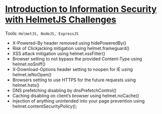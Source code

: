 # [Introduction to Information Security with HelmetJS Challenges](https://www.freecodecamp.org/learn/information-security/information-security-with-helmetjs/)

Tools: `HelmetJS, NodeJS, ExpressJS`
- X-Powered-By header removed using hidePoweredBy()
- Risk of Clickjacking mitigation using helmet.frameguard()
- XSS attack mitigation using helmet.xssFilter()
- Browser setting to not bypass the provided Content-Type using helmet.noSniff()
- X-Download-Options header setting to noopen for IE using helmet.ieNoOpen()
- Browsers setting to use HTTPS for the future requests using helmet.hsts()
- DNS prefetching disabling by dnsPrefetchControl()
- Caching disabling on client’s browser using helmet.noCache()
- Injection of anything unintended into your page prevention using helmet.contentSecurityPolicy();
